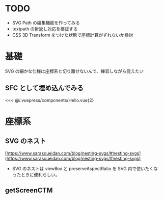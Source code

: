 # TODO

- SVG Path の編集機能を作ってみる
- textpath の折返し対応を検証する
- CSS 3D Transform をつけた状態で座標計算がずれないか検討

# 基礎

SVG の細かな仕様は座標系と切り離せないんで、練習しながら覚えたい

## SFC として埋め込んでみる

<Hello msg="Wooo"/>

<<< @/.vuepress/components/Hello.vue{2}

# 座標系

## SVG のネスト

[https://www.sarasoueidan.com/blog/nesting-svgs/#nesting-svgs](https://www.sarasoueidan.com/blog/nesting-svgs/#nesting-svgs)

<NestingSvg />

- SVG のネストは viewBox と preserveAspectRatio を SVG 内で使いたくなったときに便利らしい。

## getScreenCTM
